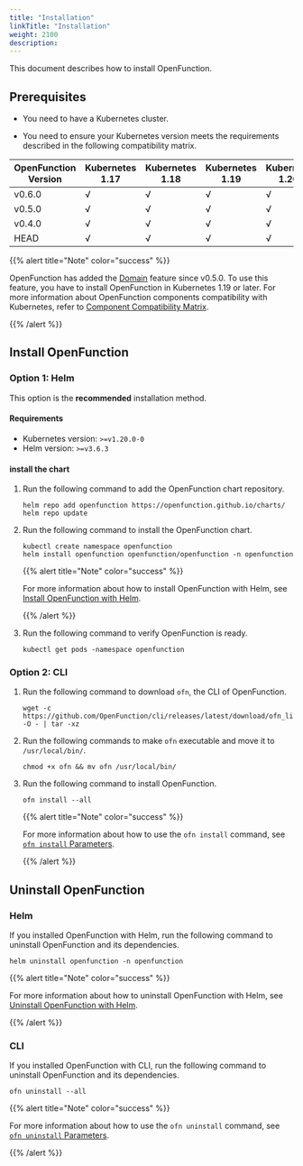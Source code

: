 ```yaml
---
title: "Installation"
linkTitle: "Installation"
weight: 2100
description:
---
```


This document describes how to install OpenFunction.

## Prerequisites

- You need to have a Kubernetes cluster.

- You need to ensure your Kubernetes version meets the requirements described in the following compatibility matrix. 

| OpenFunction Version | Kubernetes 1.17 | Kubernetes 1.18 | Kubernetes 1.19 | Kubernetes 1.20+ |
| -------------------- | --------------- | --------------- | --------------- | ---------------- |
| v0.6.0               | √               | √               | √               | √                |
| v0.5.0               | √               | √               | √               | √                |
| v0.4.0               | √               | √               | √               | √                |
| HEAD                 | √               | √               | √               | √                |

{{% alert title="Note" color="success" %}}

OpenFunction has added the [Domain](../../concepts/domain) feature since v0.5.0. To use this feature, you have to install OpenFunction in Kubernetes 1.19 or later. For more information about OpenFunction components compatibility with Kubernetes, refer to [Component Compatibility Matrix](../../best-practices/customize-components#component-compatibility-matrix).

{{% /alert %}}

## Install OpenFunction

### Option 1: Helm
This option is the **recommended** installation method.

#### Requirements
- Kubernetes version: `>=v1.20.0-0`
- Helm version: `>=v3.6.3`

#### install the chart
1. Run the following command to add the OpenFunction chart repository.
   ```shell
   helm repo add openfunction https://openfunction.github.io/charts/
   helm repo update
   ```

2. Run the following command to install the OpenFunction chart.
   ```shell
   kubectl create namespace openfunction
   helm install openfunction openfunction/openfunction -n openfunction
   ```
   {{% alert title="Note" color="success" %}}

   For more information about how to install OpenFunction with Helm, see [Install OpenFunction with Helm](https://github.com/OpenFunction/charts/blob/main/README.md#install-the-chart).

   {{% /alert %}}

3. Run the following command to verify OpenFunction is ready.
   ```shell
   kubectl get pods -namespace openfunction
   ```

### Option 2: CLI
1. Run the following command to download `ofn`, the CLI of OpenFunction.

   ```shell
   wget -c  https://github.com/OpenFunction/cli/releases/latest/download/ofn_linux_amd64.tar.gz -O - | tar -xz
   ```

2. Run the following commands to make `ofn` executable and move it to `/usr/local/bin/`.

   ```shell
   chmod +x ofn && mv ofn /usr/local/bin/
   ```

3. Run the following command to install OpenFunction.

   ```shell
   ofn install --all
   ```

   {{% alert title="Note" color="success" %}}

   For more information about how to use the `ofn install` command, see [`ofn install` Parameters](../../user-guide/cli#ofn-install-parameters).

   {{% /alert %}}

## Uninstall OpenFunction
### Helm
If you installed OpenFunction with Helm, run the following command to uninstall OpenFunction and its dependencies.
```shell
helm uninstall openfunction -n openfunction
```
{{% alert title="Note" color="success" %}}

For more information about how to uninstall OpenFunction with Helm, see [Uninstall OpenFunction with Helm](https://github.com/OpenFunction/charts/blob/main/README.md#uninstall-the-chart).

{{% /alert %}}

### CLI
If you installed OpenFunction with CLI, run the following command to uninstall OpenFunction and its dependencies.
```shell
ofn uninstall --all
```

{{% alert title="Note" color="success" %}}

For more information about how to use the `ofn uninstall` command, see [`ofn uninstall` Parameters](../../user-guide/cli#ofn-uninstall-parameters).

{{% /alert %}}

